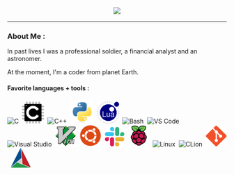 <div id="header" align="center">
  <img src="https://media.giphy.com/media/Qo2dupDib32rkTY4hX/giphy.gif" width="300"/>
</div>

---

### About Me :
In past lives I was a professional soldier, a financial analyst and an astronomer.  

At the moment, I'm a coder from planet Earth.  

#### Favorite languages + tools :

<div>
  <img src="https://upload.wikimedia.org/wikipedia/commons/1/19/C_Logo.png" title="C" alt="C" width="50" height="50"/>&nbsp;
  <img src="https://github.com/devicons/devicon/blob/master/icons/embeddedc/embeddedc-original.svg" title="Embedded C" alt="Embedded C" width="50" height="50"/>&nbsp;
  <img src="https://upload.wikimedia.org/wikipedia/commons/thumb/1/18/ISO_C%2B%2B_Logo.svg/1822px-ISO_C%2B%2B_Logo.svg.png" title="C++" alt="C++" width="44" height="50"/>&nbsp;
  <img src="https://github.com/devicons/devicon/blob/master/icons/python/python-original.svg" title="Python" alt="Python" width="54" height="54"/>&nbsp;
  <img src="https://github.com/devicons/devicon/blob/master/icons/lua/lua-original-wordmark.svg" title="Lua" alt="Lua" width="50" height="50"/>&nbsp;
  <img src="https://images-wixmp-ed30a86b8c4ca887773594c2.wixmp.com/i/3e1f6e5c-5238-4ecc-a0d5-f2deff1e4fb4/dcge67r-261eb5af-66f8-4786-94ac-bd535876fd45.png" title="Bash" alt="Bash" width="51" height="51"/>&nbsp;
  <img src="https://upload.wikimedia.org/wikipedia/commons/thumb/9/9a/Visual_Studio_Code_1.35_icon.svg/2048px-Visual_Studio_Code_1.35_icon.svg.png" title="VS Code" alt="VS Code" width="46" height="46"/>&nbsp;
  <img src="https://upload.wikimedia.org/wikipedia/commons/thumb/2/2c/Visual_Studio_Icon_2022.svg/2048px-Visual_Studio_Icon_2022.svg.png" title="Visual Studio" alt="Visual Studio" width="50" height="50"/>&nbsp;
  <img src="https://github.com/devicons/devicon/blob/master/icons/vim/vim-original.svg" title="Vim" alt="Vim" width="48" height="48"/>&nbsp;
  <img src="https://github.com/devicons/devicon/blob/master/icons/ubuntu/ubuntu-plain.svg" title="Ubuntu" alt="Ubuntu" width="50" height="50"/>&nbsp;
  <img src="https://github.com/devicons/devicon/blob/master/icons/slack/slack-original.svg" title="Slack" alt="Slack" width="45" height="45"/>&nbsp;
  <img src="https://github.com/devicons/devicon/blob/master/icons/raspberrypi/raspberrypi-original.svg" title="Raspberry Pi" alt="Raspberry Pi" width="50" height="50"/>&nbsp;
  <img src="https://upload.wikimedia.org/wikipedia/commons/thumb/6/66/TUX_G2.svg/163px-TUX_G2.svg.png" title="Linux" alt="Linux" width="50" height="54"/>&nbsp;
  <img src="https://resources.jetbrains.com/storage/products/clion/img/meta/clion_logo_300x300.png" title="CLion" alt="CLion" width="46" height="46"/>&nbsp;
  <img src="https://github.com/devicons/devicon/blob/master/icons/git/git-original.svg" title="Git" alt="Git" width="48" height="48"/>&nbsp;
  <img src="https://github.com/devicons/devicon/blob/master/icons/cmake/cmake-original.svg" title="CMake" alt="CMake" width="46" height="46"/>&nbsp;
</div>
